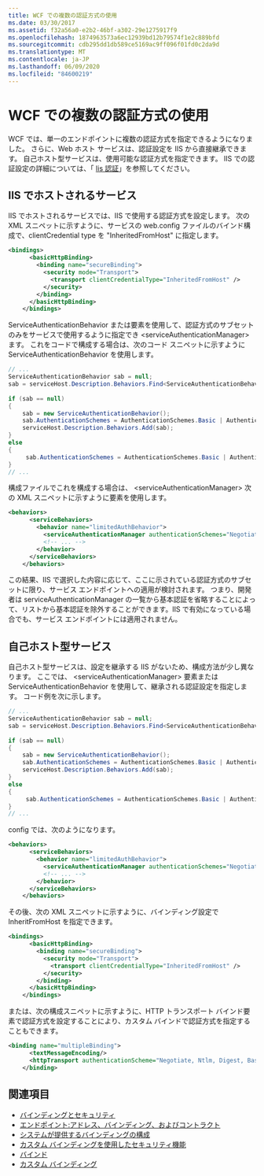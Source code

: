 ```yaml
---
title: WCF での複数の認証方式の使用
ms.date: 03/30/2017
ms.assetid: f32a56a0-e2b2-46bf-a302-29e1275917f9
ms.openlocfilehash: 1874963573a6ec12939bd12b79574f1e2c889bfd
ms.sourcegitcommit: cdb295dd1db589ce5169ac9ff096f01fd0c2da9d
ms.translationtype: MT
ms.contentlocale: ja-JP
ms.lasthandoff: 06/09/2020
ms.locfileid: "84600219"
---
```

# <a name="using-multiple-authentication-schemes-with-wcf"></a>WCF での複数の認証方式の使用
WCF では、単一のエンドポイントに複数の認証方式を指定できるようになりました。 さらに、Web ホスト サービスは、認証設定を IIS から直接継承できます。 自己ホスト型サービスは、使用可能な認証方式を指定できます。 IIS での認証設定の詳細については、「 [Iis 認証](https://go.microsoft.com/fwlink/?LinkId=232458)」を参照してください。  
  
## <a name="iis-hosted-services"></a>IIS でホストされるサービス  
 IIS でホストされるサービスでは、IIS で使用する認証方式を設定します。 次の XML スニペットに示すように、サービスの web.config ファイルのバインド構成で、clientCredential type を "InheritedFromHost" に指定します。  
  
```xml  
<bindings>  
      <basicHttpBinding>  
        <binding name="secureBinding">  
          <security mode="Transport">  
            <transport clientCredentialType="InheritedFromHost" />  
          </security>  
        </binding>  
      </basicHttpBinding>  
    </bindings>  
```  
  
 ServiceAuthenticationBehavior または要素を使用して、認証方式のサブセットのみをサービスで使用するように指定でき \<serviceAuthenticationManager> ます。 これをコードで構成する場合は、次のコード スニペットに示すように ServiceAuthenticationBehavior を使用します。  
  
```csharp  
// ...  
ServiceAuthenticationBehavior sab = null;  
sab = serviceHost.Description.Behaviors.Find<ServiceAuthenticationBehavior>();  
  
if (sab == null)  
{  
    sab = new ServiceAuthenticationBehavior();  
    sab.AuthenticationSchemes = AuthenticationSchemes.Basic | AuthenticationSchemes.Negotiate | AuthenticationSchemes.Digest;  
    serviceHost.Description.Behaviors.Add(sab);  
}  
else  
{  
     sab.AuthenticationSchemes = AuthenticationSchemes.Basic | AuthenticationSchemes.Negotiate | AuthenticationSchemes.Digest;  
}  
// ...  
```  
  
 構成ファイルでこれを構成する場合は、 \<serviceAuthenticationManager> 次の XML スニペットに示すように要素を使用します。  
  
```xml  
<behaviors>  
      <serviceBehaviors>  
        <behavior name="limitedAuthBehavior">  
          <serviceAuthenticationManager authenticationSchemes="Negotiate, Digest, Basic"/>  
          <!-- ... -->  
        </behavior>  
      </serviceBehaviors>  
    </behaviors>  
```  
  
 この結果、IIS で選択した内容に応じて、ここに示されている認証方式のサブセットに限り、サービス エンドポイントへの適用が検討されます。 つまり、開発者は serviceAuthenticationManager の一覧から基本認証を省略することによって、リストから基本認証を除外することができます。IIS で有効になっている場合でも、サービス エンドポイントには適用されません。  
  
## <a name="self-hosted-services"></a>自己ホスト型サービス  
 自己ホスト型サービスは、設定を継承する IIS がないため、構成方法が少し異なります。 ここでは、 \<serviceAuthenticationManager> 要素または ServiceAuthenticationBehavior を使用して、継承される認証設定を指定します。 コード例を次に示します。  
  
```csharp  
// ...  
ServiceAuthenticationBehavior sab = null;  
sab = serviceHost.Description.Behaviors.Find<ServiceAuthenticationBehavior>();  
  
if (sab == null)  
{  
    sab = new ServiceAuthenticationBehavior();  
    sab.AuthenticationSchemes = AuthenticationSchemes.Basic | AuthenticationSchemes.Negotiate | AuthenticationSchemes.Digest;  
    serviceHost.Description.Behaviors.Add(sab);  
}  
else  
{  
     sab.AuthenticationSchemes = AuthenticationSchemes.Basic | AuthenticationSchemes.Negotiate | AuthenticationSchemes.Digest;  
}  
// ...  
```  
  
 config では、次のようになります。  
  
```xml  
<behaviors>  
      <serviceBehaviors>  
        <behavior name="limitedAuthBehavior">  
          <serviceAuthenticationManager authenticationSchemes="Negotiate, Digest, Basic"/>  
          <!-- ... -->  
        </behavior>  
      </serviceBehaviors>  
    </behaviors>  
```  
  
 その後、次の XML スニペットに示すように、バインディング設定で InheritFromHost を指定できます。  
  
```xml  
<bindings>  
      <basicHttpBinding>  
        <binding name="secureBinding">  
          <security mode="Transport">  
            <transport clientCredentialType="InheritedFromHost" />  
          </security>  
        </binding>  
      </basicHttpBinding>  
    </bindings>  
```  
  
 または、次の構成スニペットに示すように、HTTP トランスポート バインド要素で認証方式を設定することにより、カスタム バインドで認証方式を指定することもできます。  
  
```xml  
<binding name="multipleBinding">  
      <textMessageEncoding/>  
      <httpTransport authenticationScheme="Negotiate, Ntlm, Digest, Basic" />  
    </binding>  
```  
  
## <a name="see-also"></a>関連項目

- [バインディングとセキュリティ](bindings-and-security.md)
- [エンドポイント:アドレス、バインディング、およびコントラクト](endpoints-addresses-bindings-and-contracts.md)
- [システムが提供するバインディングの構成](configuring-system-provided-bindings.md)
- [カスタム バインディングを使用したセキュリティ機能](security-capabilities-with-custom-bindings.md)
- [バインド](bindings.md)
- [カスタム バインディング](../extending/custom-bindings.md)
